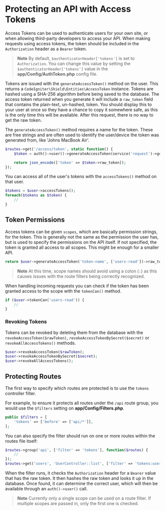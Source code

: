 # Protecting an API with Access Tokens

Access Tokens can be used to authenticate users for your own site, or when allowing third-party developers to access your API. When making requests using access tokens, the token should be included in the `Authorization` header as a `Bearer` token.

> **Note**
> By default, `$authenticatorHeader['tokens']` is set to `Authorization`. You can change this value by setting the `$authenticatorHeader['tokens']` value in the **app/Config/AuthToken.php** config file.

Tokens are issued with the `generateAccessToken()` method on the user. This returns a `CodeIgniter\Shield\Entities\AccessToken` instance. Tokens are hashed using a SHA-256 algorithm before being saved to the database. The access token returned when you generate it will include a `raw_token` field that contains the plain-text, un-hashed, token. You should display this to your user at once so they have a chance to copy it somewhere safe, as this is the only time this will be available. After this request, there is no way to get the raw token.

The `generateAccessToken()` method requires a name for the token. These are free strings and are often used to identify the user/device the token was generated from, like 'Johns MacBook Air'.

```php
$routes->get('/access/token', static function() {
    $token = auth()->user()->generateAccessToken(service('request')->getVar('token_name'));

    return json_encode(['token' => $token->raw_token]);
});
```

You can access all of the user's tokens with the `accessTokens()` method on that user.

```php
$tokens = $user->accessTokens();
foreach($tokens as $token) {
    //
}
```

## Token Permissions

Access tokens can be given `scopes`, which are basically permission strings, for the token. This is generally not the same as the permission the user has, but is used to specify the permissions on the API itself. If not specified, the token is granted all access to all scopes. This might be enough for a smaller API.

```php
return $user->generateAccessToken('token-name', ['users-read'])->raw_token;
```

> **Note**
> At this time, scope names should avoid using a colon (`:`) as this causes issues with the route filters being correctly recognized.

When handling incoming requests you can check if the token has been granted access to the scope with the `tokenCan()` method.

```php
if ($user->tokenCan('users-read')) {
    //
}
```

### Revoking Tokens

Tokens can be revoked by deleting them from the database with the `revokeAccessToken($rawToken)`, `revokeAccessTokenBySecret($secret)` or `revokeAllAccessTokens()` methods.

```php
$user->revokeAccessToken($rawToken);
$user->revokeAccessTokenBySecret($secret);
$user->revokeAllAccessTokens();
```

## Protecting Routes

The first way to specify which routes are protected is to use the `tokens` controller filter.

For example, to ensure it protects all routes under the `/api` route group, you would use the `$filters` setting on **app/Config/Filters.php**.

```php
public $filters = [
    'tokens' => ['before' => ['api/*']],
];
```

You can also specify the filter should run on one or more routes within the routes file itself:

```php
$routes->group('api', ['filter' => 'tokens'], function($routes) {
    //
});
$routes->get('users', 'UserController::list', ['filter' => 'tokens:users-read']);
```

When the filter runs, it checks the `Authorization` header for a `Bearer` value that has the raw token. It then hashes the raw token and looks it up in the database. Once found, it can determine the correct user, which will then be available through an `auth()->user()` call.

> **Note**
> Currently only a single scope can be used on a route filter. If multiple scopes are passed in, only the first one is checked.
